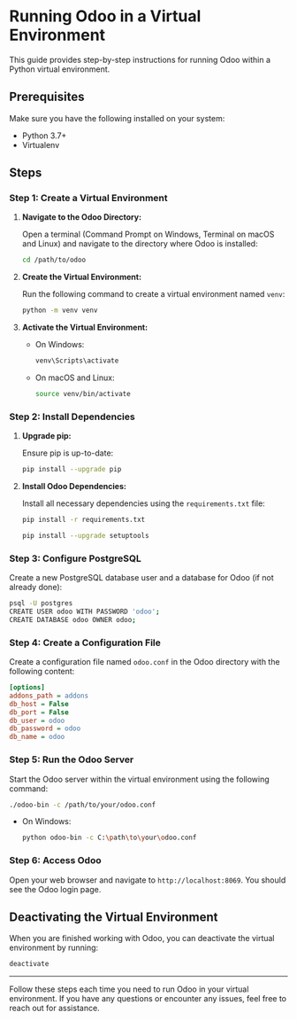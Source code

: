 
# Running Odoo in a Virtual Environment

This guide provides step-by-step instructions for running Odoo within a Python virtual environment.

## Prerequisites

Make sure you have the following installed on your system:

- Python 3.7+
- Virtualenv

## Steps

### Step 1: Create a Virtual Environment

1. **Navigate to the Odoo Directory:**

   Open a terminal (Command Prompt on Windows, Terminal on macOS and Linux) and navigate to the directory where Odoo is installed:

   ```sh
   cd /path/to/odoo
   ```

2. **Create the Virtual Environment:**

   Run the following command to create a virtual environment named `venv`:

   ```sh
   python -m venv venv
   ```

3. **Activate the Virtual Environment:**

   - On Windows:
     ```sh
     venv\Scripts\activate
     ```
   - On macOS and Linux:
     ```sh
     source venv/bin/activate
     ```

### Step 2: Install Dependencies

1. **Upgrade pip:**

   Ensure pip is up-to-date:

   ```sh
   pip install --upgrade pip
   ```

2. **Install Odoo Dependencies:**

   Install all necessary dependencies using the `requirements.txt` file:

   ```sh
   pip install -r requirements.txt
   ```
   ```sh
   pip install --upgrade setuptools
   ```
   

### Step 3: Configure PostgreSQL

Create a new PostgreSQL database user and a database for Odoo (if not already done):

```sh
psql -U postgres
CREATE USER odoo WITH PASSWORD 'odoo';
CREATE DATABASE odoo OWNER odoo;
```

### Step 4: Create a Configuration File

Create a configuration file named `odoo.conf` in the Odoo directory with the following content:

```ini
[options]
addons_path = addons
db_host = False
db_port = False
db_user = odoo
db_password = odoo
db_name = odoo
```

### Step 5: Run the Odoo Server

Start the Odoo server within the virtual environment using the following command:

```sh
./odoo-bin -c /path/to/your/odoo.conf
```

- On Windows:
  ```sh
  python odoo-bin -c C:\path\to\your\odoo.conf
  ```

### Step 6: Access Odoo

Open your web browser and navigate to `http://localhost:8069`. You should see the Odoo login page.

## Deactivating the Virtual Environment

When you are finished working with Odoo, you can deactivate the virtual environment by running:

```sh
deactivate
```

---

Follow these steps each time you need to run Odoo in your virtual environment. If you have any questions or encounter any issues, feel free to reach out for assistance.
